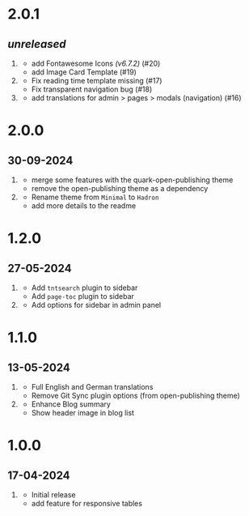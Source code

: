 # 2.0.1
##  _unreleased_
1. [](#new)
   - add Fontawesome Icons _(v6.7.2)_ (#20)
   - add Image Card Template (#19)
1. [](#bugfix)
   - Fix reading time template missing (#17)
   - Fix transparent navigation bug (#18)
1. [](#improved)
   - add translations for admin > pages > modals (navigation) (#16)

# 2.0.0
##  30-09-2024
1. [](#new)
   - merge some features with the quark-open-publishing theme
   - remove the open-publishing theme as a dependency
1. [](#improved)
   - Rename theme from `Minimal` to `Hadron`
   - add more details to the readme

# 1.2.0
##  27-05-2024
1. [](#new)
   - Add `tntsearch` plugin to sidebar
   - Add `page-toc` plugin to sidebar
2. [](#improved)
   - Add options for sidebar in admin panel

# 1.1.0
##  13-05-2024
1. [](#new)
   - Full English and German translations
   - Remove Git Sync plugin options (from open-publishing theme)
2. [](#improved)
   - Enhance Blog summary
   - Show header image in blog list

# 1.0.0
##  17-04-2024
1. [](#new)
   - Initial release
   - add feature for responsive tables
